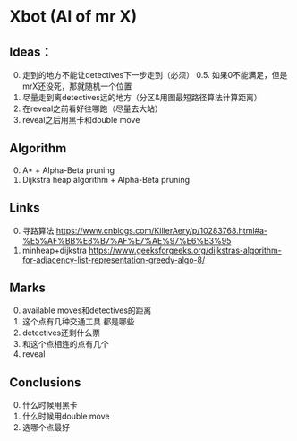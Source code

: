 # Xbot (AI of mr X)

## Ideas：
0. 走到的地方不能让detectives下一步走到（必须）
0.5. 如果0不能满足，但是mrX还没死，那就随机一个位置
1. 尽量走到离detectives远的地方（分区&用图最短路径算法计算距离）
2. 在reveal之前看好往哪跑（尽量去大站）
3. reveal之后用黑卡和double move

## Algorithm
0. A* + Alpha-Beta pruning
1. Dijkstra heap algorithm + Alpha-Beta pruning

## Links
0. 寻路算法
https://www.cnblogs.com/KillerAery/p/10283768.html#a-%E5%AF%BB%E8%B7%AF%E7%AE%97%E6%B3%95
1. minheap+dijkstra
https://www.geeksforgeeks.org/dijkstras-algorithm-for-adjacency-list-representation-greedy-algo-8/

## Marks
0. available moves和detectives的距离
1. 这个点有几种交通工具 都是哪些
2. detectives还剩什么票
3. 和这个点相连的点有几个
4. reveal

## Conclusions
0. 什么时候用黑卡
1. 什么时候用double move
2. 选哪个点最好
